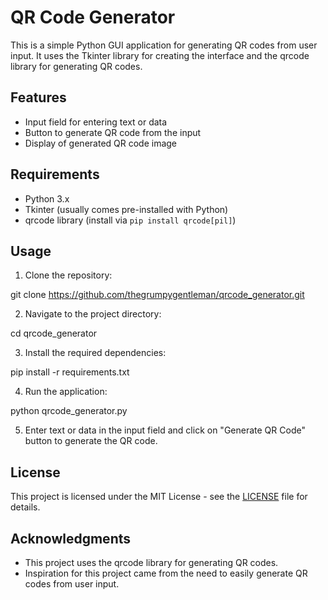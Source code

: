 # QR Code Generator

This is a simple Python GUI application for generating QR codes from user input. It uses the Tkinter library for creating the interface and the qrcode library for generating QR codes.

## Features

- Input field for entering text or data
- Button to generate QR code from the input
- Display of generated QR code image

## Requirements

- Python 3.x
- Tkinter (usually comes pre-installed with Python)
- qrcode library (install via `pip install qrcode[pil]`)

## Usage

1. Clone the repository:

git clone https://github.com/thegrumpygentleman/qrcode_generator.git


2. Navigate to the project directory:

cd qrcode_generator


3. Install the required dependencies:

pip install -r requirements.txt


4. Run the application:

python qrcode_generator.py


5. Enter text or data in the input field and click on "Generate QR Code" button to generate the QR code.

## License

This project is licensed under the MIT License - see the [LICENSE](LICENSE) file for details.

## Acknowledgments

- This project uses the qrcode library for generating QR codes.
- Inspiration for this project came from the need to easily generate QR codes from user input.
